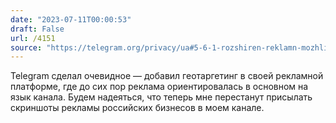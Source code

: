 ```yaml
---
date: "2023-07-11T00:00:53"
draft: False
url: /4151
source: "https://telegram.org/privacy/ua#5-6-1-rozshiren-reklamn-mozhlivost-u-deyakih-kranah"
---
```


Telegram сделал очевидное — добавил геотаргетинг в своей рекламной платформе, где до сих пор реклама ориентировалась в основном на язык канала. Будем надеяться, что теперь мне перестанут присылать скриншоты рекламы российских бизнесов в моем канале.
